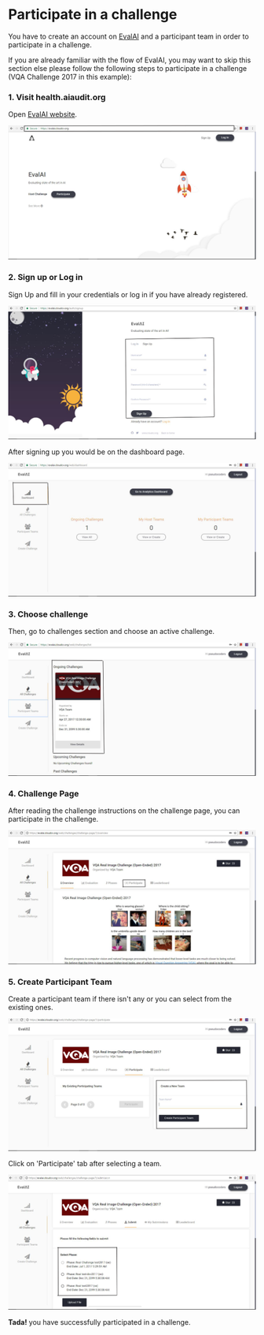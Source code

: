 # Participate in a challenge

You have to create an account on [EvalAI](https://health.aiaudit.org/) and a participant team in order to participate in a challenge.

If you are already familiar with the flow of EvalAI, you may want to skip this section else please follow the following steps to participate in a challenge (VQA Challenge 2017 in this example):

### 1. Visit health.aiaudit.org

Open [EvalAI website](https://health.aiaudit.org/).

<img src="_static/img/1.png"/>

### 2. Sign up or Log in

Sign Up and fill in your credentials or log in if you have already registered.

<img src="_static/img/3.png" />

After signing up you would be on the dashboard page.

<img src="_static/img/4.png" />

### 3. Choose challenge

Then, go to challenges section and choose an active challenge.

<img src="_static/img/5.png" />

### 4. Challenge Page

After reading the challenge instructions on the challenge page, you can participate in the challenge.

<img src="_static/img/6.png" />

### 5. Create Participant Team

Create a participant team if there isn't any or you can select from the existing ones.

<img src="_static/img/7.png" />

Click on 'Participate' tab after selecting a team.

<img src="_static/img/9.png" />

**Tada!** you have successfully participated in a challenge.
